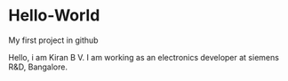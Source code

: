# Hello-World
My first project in github

Hello, i am Kiran B V. I am working as an electronics developer at siemens R&D, Bangalore.
